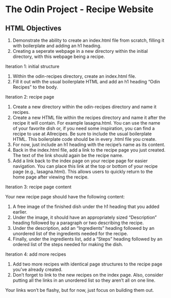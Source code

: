 # The Odin Project - Recipe Website

HTML Objectives
---------------

1. Demonstrate the ability to create an index.html file from scratch, filling it with boilerplate and adding an h1 heading.
2. Creating a seperate webpage in a new directory within the initial directory, with this webpage being a recipe. 

Iteration 1: initial structure

1. Within the odin-recipes directory, create an index.html file.
2. Fill it out with the usual boilerplate HTML and add an h1 heading “Odin Recipes” to the body.

Iteration 2: recipe page

1. Create a new directory within the odin-recipes directory and name it recipes.
2. Create a new HTML file within the recipes directory and name it after the recipe it will contain. For example lasagna.html. You can use the name of your favorite dish or, if you need some inspiration, you can find a recipe to use at Allrecipes. Be sure to include the usual boilerplate HTML. This boilerplate code should be in every .html file you create.
3. For now, just include an h1 heading with the recipe’s name as its content.
4. Back in the index.html file, add a link to the recipe page you just created. The text of the link should again be the recipe name.
5. Add a link back to the index page on your recipe page for easier navigation. You can place this link at the top or bottom of your recipe page (e.g., lasagna.html). This allows users to quickly return to the home page after viewing the recipe.

Iteration 3: recipe page content

Your new recipe page should have the following content:
1. A free image of the finished dish under the h1 heading that you added earlier.
2. Under the image, it should have an appropriately sized “Description” heading followed by a paragraph or two describing the recipe.
3. Under the description, add an “Ingredients” heading followed by an unordered list of the ingredients needed for the recipe.
4. Finally, under the ingredients list, add a “Steps” heading followed by an ordered list of the steps needed for making the dish.

Iteration 4: add more recipes

1. Add two more recipes with identical page structures to the recipe page you’ve already created.
2. Don’t forget to link to the new recipes on the index page. Also, consider putting all the links in an unordered list so they aren’t all on one line.

Your links won’t be flashy, but for now, just focus on building them out.